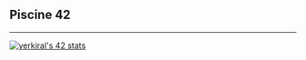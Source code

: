 

## Piscine 42

---


[![yerkiral's 42 stats](https://badge42.herokuapp.com/api/stats/yerkiral?privacyEmail=true)](https://github.com/JaeSeoKim/badge42)

